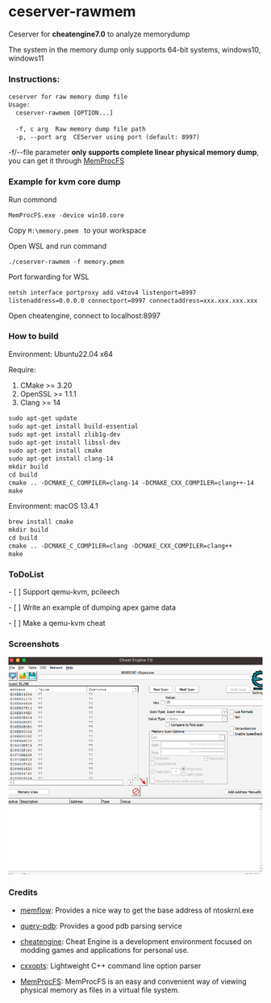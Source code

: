 # ceserver-rawmem 

Ceserver for **cheatengine7.0** to analyze memorydump

The system in the memory dump only supports 64-bit systems, windows10, windows11

### Instructions:

```
ceserver for raw memory dump file
Usage:
  ceserver-rawmem [OPTION...]

  -f, c arg  Raw memory dump file path
  -p, --port arg  CEServer using port (default: 8997)
```

-f/--file parameter **only supports complete linear physical memory dump**, you can get it through [MemProcFS](https://github.com/ufrisk/MemProcFS)



### Example for kvm core dump

Run commond

``` 
MemProcFS.exe -device win10.core
```

Copy `M:\memory.pmem ` to your workspace

Open WSL and run command 

```
./ceserver-rawmem -f memory.pmem
```

Port forwarding for WSL

```
netsh interface portproxy add v4tov4 listenport=8997 listenaddress=0.0.0.0 connectport=8997 connectaddress=xxx.xxx.xxx.xxx
```

Open cheatengine, connect to localhost:8997



### How to build

Environment: Ubuntu22.04 x64

Require:

1. CMake >= 3.20
2. OpenSSL >= 1.1.1
3. Clang >= 14

```
sudo apt-get update
sudo apt-get install build-essential
sudo apt-get install zlib1g-dev
sudo apt-get install libssl-dev
sudo apt-get install cmake
sudo apt-get install clang-14
mkdir build
cd build
cmake .. -DCMAKE_C_COMPILER=clang-14 -DCMAKE_CXX_COMPILER=clang++-14
make
```

Environment: macOS 13.4.1

```
brew install cmake
mkdir build
cd build
cmake .. -DCMAKE_C_COMPILER=clang -DCMAKE_CXX_COMPILER=clang++
make
```



### ToDoList

\- [ ] Support qemu-kvm, pcileech

\- [ ] Write an example of dumping apex game data

\- [ ] Make a qemu-kvm cheat



### Screenshots

![image-1](./screenshots/image-1.png)



### Credits

- [memflow](https://github.com/memflow/memflow): Provides a nice way to get the base address of ntoskrnl.exe

- [query-pdb](https://github.com/zouxianyu/query-pdb): Provides a good pdb parsing service

- [cheatengine](https://github.com/cheat-engine/cheat-engine): Cheat Engine is a development environment focused on modding games and applications for personal use.
- [cxxopts](https://github.com/jarro2783/cxxopts): Lightweight C++ command line option parser
- [MemProcFS](https://github.com/ufrisk/MemProcFS): MemProcFS is an easy and convenient way of viewing physical memory as files in a virtual file system.

